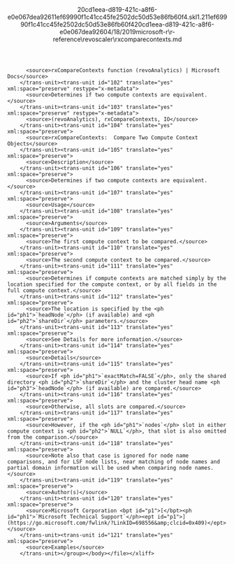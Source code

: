 <?xml version="1.0"?><xliff version="1.2" xmlns="urn:oasis:names:tc:xliff:document:1.2" xmlns:xsi="http://www.w3.org/2001/XMLSchema-instance" xsi:schemaLocation="urn:oasis:names:tc:xliff:document:1.2 xliff-core-1.2-transitional.xsd"><file datatype="xml" original="rxcomparecontexts.md" source-language="en-US" target-language="en-US"><header><tool tool-id="mdxliff" tool-name="mdxliff" tool-version="1.0-d1654b2" tool-company="Microsoft" /><xliffext:skl_file_name xmlns:xliffext="urn:microsoft:content:schema:xliffextensions">20cd1eea-d819-421c-a8f6-e0e067dea92611ef69990f1c41cc45fe2502dc50d53e86fb60f4.skl</xliffext:skl_file_name><xliffext:version xmlns:xliffext="urn:microsoft:content:schema:xliffextensions">1.2</xliffext:version><xliffext:ms.openlocfilehash xmlns:xliffext="urn:microsoft:content:schema:xliffextensions">11ef69990f1c41cc45fe2502dc50d53e86fb60f4</xliffext:ms.openlocfilehash><xliffext:ms.sourcegitcommit xmlns:xliffext="urn:microsoft:content:schema:xliffextensions">20cd1eea-d819-421c-a8f6-e0e067dea926</xliffext:ms.sourcegitcommit><xliffext:ms.lasthandoff xmlns:xliffext="urn:microsoft:content:schema:xliffextensions">04/18/2019</xliffext:ms.lasthandoff><xliffext:ms.openlocfilepath xmlns:xliffext="urn:microsoft:content:schema:xliffextensions">microsoft-r\r-reference\revoscaler\rxcomparecontexts.md</xliffext:ms.openlocfilepath></header><body><group id="content" extype="content"><trans-unit id="101" translate="yes" xml:space="preserve" restype="x-metadata">
          <source>rxCompareContexts function (revoAnalytics) | Microsoft Docs</source>
        </trans-unit><trans-unit id="102" translate="yes" xml:space="preserve" restype="x-metadata">
          <source>Determines if two compute contexts are equivalent.</source>
        </trans-unit><trans-unit id="103" translate="yes" xml:space="preserve" restype="x-metadata">
          <source>(revoAnalytics), rxCompareContexts, IO</source>
        </trans-unit><trans-unit id="104" translate="yes" xml:space="preserve">
          <source>rxCompareContexts:  Compare Two Compute Context Objects</source>
        </trans-unit><trans-unit id="105" translate="yes" xml:space="preserve">
          <source>Description</source>
        </trans-unit><trans-unit id="106" translate="yes" xml:space="preserve">
          <source>Determines if two compute contexts are equivalent.</source>
        </trans-unit><trans-unit id="107" translate="yes" xml:space="preserve">
          <source>Usage</source>
        </trans-unit><trans-unit id="108" translate="yes" xml:space="preserve">
          <source>Arguments</source>
        </trans-unit><trans-unit id="109" translate="yes" xml:space="preserve">
          <source>The first compute context to be compared.</source>
        </trans-unit><trans-unit id="110" translate="yes" xml:space="preserve">
          <source>The second compute context to be compared.</source>
        </trans-unit><trans-unit id="111" translate="yes" xml:space="preserve">
          <source>Determines if compute contexts are matched simply by the location specified for the compute context, or by all fields in the full compute context.</source>
        </trans-unit><trans-unit id="112" translate="yes" xml:space="preserve">
          <source>The location is specified by the <ph id="ph1">`headNode`</ph> (if available) and <ph id="ph2">`shareDir`</ph> parameters.</source>
        </trans-unit><trans-unit id="113" translate="yes" xml:space="preserve">
          <source>See Details for more information.</source>
        </trans-unit><trans-unit id="114" translate="yes" xml:space="preserve">
          <source>Details</source>
        </trans-unit><trans-unit id="115" translate="yes" xml:space="preserve">
          <source>If <ph id="ph1">`exactMatch=FALSE`</ph>, only the shared directory <ph id="ph2">`shareDir`</ph> and the cluster head name <ph id="ph3">`headNode`</ph> (if available) are compared.</source>
        </trans-unit><trans-unit id="116" translate="yes" xml:space="preserve">
          <source>Otherwise, all slots are compared.</source>
        </trans-unit><trans-unit id="117" translate="yes" xml:space="preserve">
          <source>However, if the <ph id="ph1">`nodes`</ph> slot in either compute context is <ph id="ph2">`NULL`</ph>, that slot is also omitted from the comparison.</source>
        </trans-unit><trans-unit id="118" translate="yes" xml:space="preserve">
          <source>Note also that case is ignored for node name comparisons, and for LSF node lists, near matching of node names and partial domain information will be used when comparing node names.</source>
        </trans-unit><trans-unit id="119" translate="yes" xml:space="preserve">
          <source>Author(s)</source>
        </trans-unit><trans-unit id="120" translate="yes" xml:space="preserve">
          <source>Microsoft Corporation <bpt id="p1">[</bpt><ph id="ph1">`Microsoft Technical Support`</ph><ept id="p1">](https://go.microsoft.com/fwlink/?LinkID=698556&amp;clcid=0x409)</ept></source>
        </trans-unit><trans-unit id="121" translate="yes" xml:space="preserve">
          <source>Examples</source>
        </trans-unit></group></body></file></xliff>